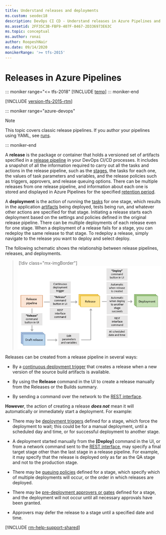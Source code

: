 ```yaml
---
title: Understand releases and deployments
ms.custom: seodec18
description: DevOps CI CD - Understand releases in Azure Pipelines and Team Foundation Server (TFS)
ms.assetid: 2FF35C3B-FBF9-407F-8467-2D336973E63C
ms.topic: conceptual
ms.author: ronai
author: RoopeshNair
ms.date: 09/14/2020
monikerRange: '>= tfs-2015'
---
```


# Releases in Azure Pipelines

::: moniker range="<= tfs-2018"
[!INCLUDE [temp](../includes/concept-rename-note.md)]
::: moniker-end

[!INCLUDE [version-tfs-2015-rtm](../includes/version-tfs-2015-rtm.md)]

::: moniker range="azure-devops"

> [!NOTE] 
> This topic covers classic release pipelines. If you author your pipelines using YAML, see [runs](../process/runs.md).

::: moniker-end

A **release** is the package or container that holds a versioned set of artifacts specified in a [release pipeline](index.md) in your DevOps CI/CD processes.
It includes a snapshot of all the information required to carry out all the tasks and actions in the release pipeline, such as the [stages](../process/stages.md), the tasks for each one, the values of task parameters and variables, and the release policies such as triggers, approvers, and release queuing options. There can be multiple releases from one release pipeline, and information about each one is stored and displayed in Azure Pipelines for the specified [retention period](../policies/retention.md#release).  

A **deployment** is the action of running the [tasks](../process/tasks.md) for one stage, which results in the application [artifacts](artifacts.md) being deployed, tests being run, and whatever other actions are specified for that stage. 
Initiating a release starts each deployment based on the settings and policies defined in the original release pipeline. There can be multiple deployments of each release even for one stage. When a deployment of a release fails for a stage, you can redeploy the same release to that stage.
To redeploy a release, simply navigate to the release you want to deploy and select deploy.

The following schematic shows the relationship between release pipelines, releases, and deployments.

> [!div class="mx-imgBorder"]  
> ![Relationship between release pipelines, releases, and deployments](media/release-deploy.png)

Releases can be created from a release pipeline in several ways:

* By a [continuous deployment trigger](triggers.md) that creates a release when a new version of the source build artifacts is available.

* By using the **Release** command in the UI to create a release manually from the Releases or the Builds summary.

* By sending a command over the network to the [REST interface](../../integrate/index.md).

**However**, the action of creating a release **_does not_** mean it will automatically or immediately start a deployment. For example:

* There may be [deployment triggers](triggers.md) defined for a stage, which force the deployment to wait; this could be for a manual deployment, until a scheduled day and time, or for successful deployment to another stage.

* A deployment started manually from the **[Deploy]** command in the UI, or from a network command sent to the [REST interface](../../integrate/index.md), may specify a final target stage other than the last stage in a release pipeline. For example, it may specify that the release is deployed only as far as the QA stage and not to the production stage.   

* There may be [queuing policies](../process/stages.md#queuing-policies) defined for a stage, which specify which of multiple deployments will occur, or the order in which releases are deployed.

* There may be [pre-deployment approvers or gates](approvals/index.md) defined for a stage, and the deployment will not occur until all necessary approvals have been granted.

* Approvers may defer the release to a stage until a specified date and time.

[!INCLUDE [rm-help-support-shared](../includes/rm-help-support-shared.md)]
